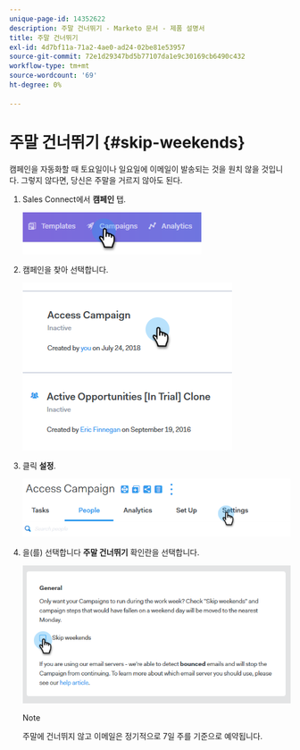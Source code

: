 ```yaml
---
unique-page-id: 14352622
description: 주말 건너뛰기 - Marketo 문서 - 제품 설명서
title: 주말 건너뛰기
exl-id: 4d7bf11a-71a2-4ae0-ad24-02be81e53957
source-git-commit: 72e1d29347bd5b77107da1e9c30169cb6490c432
workflow-type: tm+mt
source-wordcount: '69'
ht-degree: 0%

---
```


# 주말 건너뛰기 {#skip-weekends}

캠페인을 자동화할 때 토요일이나 일요일에 이메일이 발송되는 것을 원치 않을 것입니다. 그렇지 않다면, 당신은 주말을 거르지 않아도 된다.

1. Sales Connect에서 **캠페인** 탭.

   ![](assets/one-2.png)

1. 캠페인을 찾아 선택합니다.

   ![](assets/two-2.png)

1. 클릭 **설정**.

   ![](assets/three-2.png)

1. 을(를) 선택합니다 **주말 건너뛰기** 확인란을 선택합니다.

   ![](assets/four-2.png)

   >[!NOTE]
   >
   >주말에 건너뛰지 않고 이메일은 정기적으로 7일 주를 기준으로 예약됩니다.
